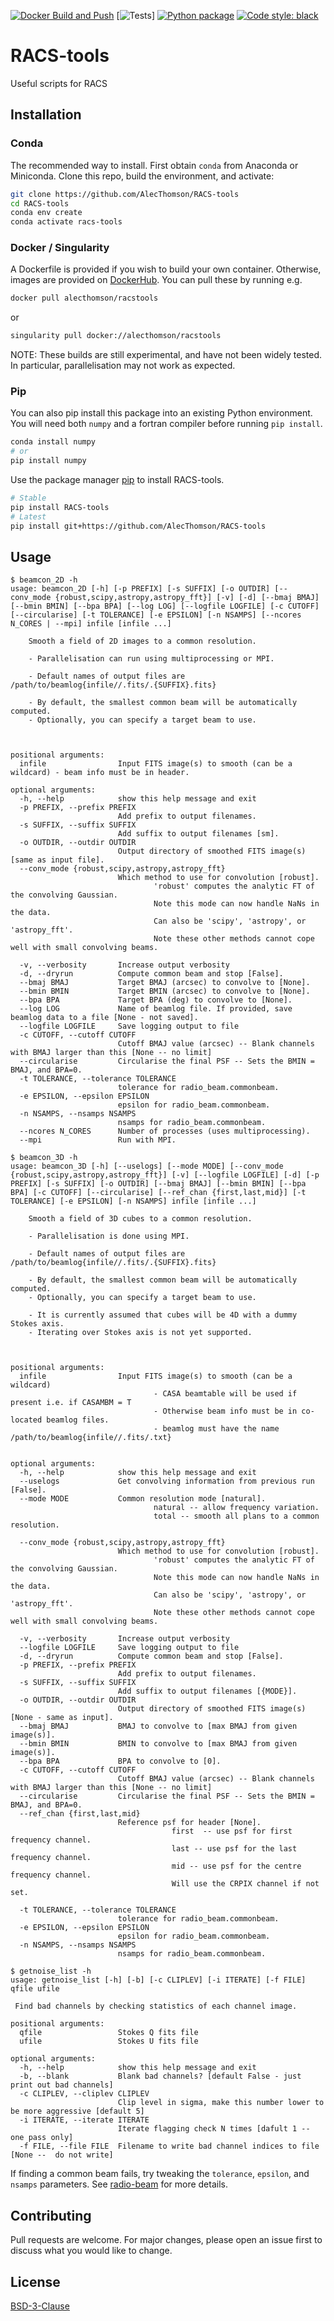 [![Docker Build and Push](https://github.com/AlecThomson/RACS-tools/actions/workflows/docker.yml/badge.svg)](https://github.com/AlecThomson/RACS-tools/actions/workflows/docker.yml) [![Tests](https://github.com/AlecThomson/RACS-tools/actions/workflows/pytest.yml/badge.svg)] [![Python package](https://github.com/AlecThomson/RACS-tools/actions/workflows/python-package.yml/badge.svg)](https://github.com/AlecThomson/RACS-tools/actions/workflows/python-package.yml) [![Code style: black](https://img.shields.io/badge/code%20style-black-000000.svg)](https://github.com/psf/black)
# RACS-tools
Useful scripts for RACS

## Installation

### Conda
The recommended way to install. First obtain `conda` from Anaconda or Miniconda. Clone this repo, build the environment, and activate:
```bash
git clone https://github.com/AlecThomson/RACS-tools
cd RACS-tools
conda env create
conda activate racs-tools
```

### Docker / Singularity
A Dockerfile is provided if you wish to build your own container. Otherwise, images are provided on [DockerHub](https://hub.docker.com/r/alecthomson/racstools). You can pull these by running e.g.
```bash
docker pull alecthomson/racstools
```
or
```bash
singularity pull docker://alecthomson/racstools
```

NOTE: These builds are still experimental, and have not been widely tested. In particular, parallelisation may not work as expected.

### Pip
You can also pip install this package into an existing Python environment. You will need both `numpy` and a fortran compiler before running `pip install`.

```bash
conda install numpy
# or
pip install numpy
```

Use the package manager [pip](https://pip.pypa.io/en/stable/) to install RACS-tools.


```bash
# Stable
pip install RACS-tools
# Latest
pip install git+https://github.com/AlecThomson/RACS-tools
```



## Usage

```
$ beamcon_2D -h
usage: beamcon_2D [-h] [-p PREFIX] [-s SUFFIX] [-o OUTDIR] [--conv_mode {robust,scipy,astropy,astropy_fft}] [-v] [-d] [--bmaj BMAJ] [--bmin BMIN] [--bpa BPA] [--log LOG] [--logfile LOGFILE] [-c CUTOFF] [--circularise] [-t TOLERANCE] [-e EPSILON] [-n NSAMPS] [--ncores N_CORES | --mpi] infile [infile ...]

    Smooth a field of 2D images to a common resolution.

    - Parallelisation can run using multiprocessing or MPI.

    - Default names of output files are /path/to/beamlog{infile//.fits/.{SUFFIX}.fits}

    - By default, the smallest common beam will be automatically computed.
    - Optionally, you can specify a target beam to use.



positional arguments:
  infile                Input FITS image(s) to smooth (can be a wildcard) - beam info must be in header.

optional arguments:
  -h, --help            show this help message and exit
  -p PREFIX, --prefix PREFIX
                        Add prefix to output filenames.
  -s SUFFIX, --suffix SUFFIX
                        Add suffix to output filenames [sm].
  -o OUTDIR, --outdir OUTDIR
                        Output directory of smoothed FITS image(s) [same as input file].
  --conv_mode {robust,scipy,astropy,astropy_fft}
                        Which method to use for convolution [robust].
                                'robust' computes the analytic FT of the convolving Gaussian.
                                Note this mode can now handle NaNs in the data.
                                Can also be 'scipy', 'astropy', or 'astropy_fft'.
                                Note these other methods cannot cope well with small convolving beams.

  -v, --verbosity       Increase output verbosity
  -d, --dryrun          Compute common beam and stop [False].
  --bmaj BMAJ           Target BMAJ (arcsec) to convolve to [None].
  --bmin BMIN           Target BMIN (arcsec) to convolve to [None].
  --bpa BPA             Target BPA (deg) to convolve to [None].
  --log LOG             Name of beamlog file. If provided, save beamlog data to a file [None - not saved].
  --logfile LOGFILE     Save logging output to file
  -c CUTOFF, --cutoff CUTOFF
                        Cutoff BMAJ value (arcsec) -- Blank channels with BMAJ larger than this [None -- no limit]
  --circularise         Circularise the final PSF -- Sets the BMIN = BMAJ, and BPA=0.
  -t TOLERANCE, --tolerance TOLERANCE
                        tolerance for radio_beam.commonbeam.
  -e EPSILON, --epsilon EPSILON
                        epsilon for radio_beam.commonbeam.
  -n NSAMPS, --nsamps NSAMPS
                        nsamps for radio_beam.commonbeam.
  --ncores N_CORES      Number of processes (uses multiprocessing).
  --mpi                 Run with MPI.
```

```
$ beamcon_3D -h
usage: beamcon_3D [-h] [--uselogs] [--mode MODE] [--conv_mode {robust,scipy,astropy,astropy_fft}] [-v] [--logfile LOGFILE] [-d] [-p PREFIX] [-s SUFFIX] [-o OUTDIR] [--bmaj BMAJ] [--bmin BMIN] [--bpa BPA] [-c CUTOFF] [--circularise] [--ref_chan {first,last,mid}] [-t TOLERANCE] [-e EPSILON] [-n NSAMPS] infile [infile ...]

    Smooth a field of 3D cubes to a common resolution.

    - Parallelisation is done using MPI.

    - Default names of output files are /path/to/beamlog{infile//.fits/.{SUFFIX}.fits}

    - By default, the smallest common beam will be automatically computed.
    - Optionally, you can specify a target beam to use.

    - It is currently assumed that cubes will be 4D with a dummy Stokes axis.
    - Iterating over Stokes axis is not yet supported.



positional arguments:
  infile                Input FITS image(s) to smooth (can be a wildcard)
                                - CASA beamtable will be used if present i.e. if CASAMBM = T
                                - Otherwise beam info must be in co-located beamlog files.
                                - beamlog must have the name /path/to/beamlog{infile//.fits/.txt}


optional arguments:
  -h, --help            show this help message and exit
  --uselogs             Get convolving information from previous run [False].
  --mode MODE           Common resolution mode [natural].
                                natural -- allow frequency variation.
                                total -- smooth all plans to a common resolution.

  --conv_mode {robust,scipy,astropy,astropy_fft}
                        Which method to use for convolution [robust].
                                'robust' computes the analytic FT of the convolving Gaussian.
                                Note this mode can now handle NaNs in the data.
                                Can also be 'scipy', 'astropy', or 'astropy_fft'.
                                Note these other methods cannot cope well with small convolving beams.

  -v, --verbosity       Increase output verbosity
  --logfile LOGFILE     Save logging output to file
  -d, --dryrun          Compute common beam and stop [False].
  -p PREFIX, --prefix PREFIX
                        Add prefix to output filenames.
  -s SUFFIX, --suffix SUFFIX
                        Add suffix to output filenames [{MODE}].
  -o OUTDIR, --outdir OUTDIR
                        Output directory of smoothed FITS image(s) [None - same as input].
  --bmaj BMAJ           BMAJ to convolve to [max BMAJ from given image(s)].
  --bmin BMIN           BMIN to convolve to [max BMAJ from given image(s)].
  --bpa BPA             BPA to convolve to [0].
  -c CUTOFF, --cutoff CUTOFF
                        Cutoff BMAJ value (arcsec) -- Blank channels with BMAJ larger than this [None -- no limit]
  --circularise         Circularise the final PSF -- Sets the BMIN = BMAJ, and BPA=0.
  --ref_chan {first,last,mid}
                        Reference psf for header [None].
                                    first  -- use psf for first frequency channel.
                                    last -- use psf for the last frequency channel.
                                    mid -- use psf for the centre frequency channel.
                                    Will use the CRPIX channel if not set.

  -t TOLERANCE, --tolerance TOLERANCE
                        tolerance for radio_beam.commonbeam.
  -e EPSILON, --epsilon EPSILON
                        epsilon for radio_beam.commonbeam.
  -n NSAMPS, --nsamps NSAMPS
                        nsamps for radio_beam.commonbeam.
```

```
$ getnoise_list -h
usage: getnoise_list [-h] [-b] [-c CLIPLEV] [-i ITERATE] [-f FILE] qfile ufile

 Find bad channels by checking statistics of each channel image.

positional arguments:
  qfile                 Stokes Q fits file
  ufile                 Stokes U fits file

optional arguments:
  -h, --help            show this help message and exit
  -b, --blank           Blank bad channels? [default False - just print out bad channels]
  -c CLIPLEV, --cliplev CLIPLEV
                        Clip level in sigma, make this number lower to be more aggressive [default 5]
  -i ITERATE, --iterate ITERATE
                        Iterate flagging check N times [dafult 1 -- one pass only]
  -f FILE, --file FILE  Filename to write bad channel indices to file [None --  do not write]
```

If finding a common beam fails, try tweaking the `tolerance`, `epsilon`, and `nsamps` parameters. See [radio-beam](https://radio-beam.readthedocs.io/en/latest/) for more details.

## Contributing
Pull requests are welcome. For major changes, please open an issue first to discuss what you would like to change.

## License
[BSD-3-Clause](https://opensource.org/licenses/BSD-3-Clause)
